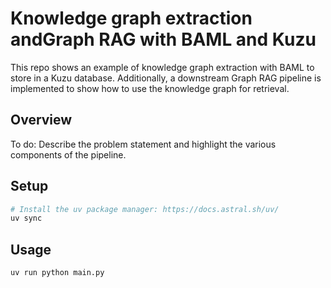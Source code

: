 # Knowledge graph extraction andGraph RAG with BAML and Kuzu

This repo shows an example of knowledge graph extraction with BAML to store in a Kuzu database.
Additionally, a downstream Graph RAG pipeline is implemented to show how to use the knowledge graph for retrieval.

## Overview

To do: Describe the problem statement and highlight the various components of the pipeline.

## Setup

```bash
# Install the uv package manager: https://docs.astral.sh/uv/
uv sync
```

## Usage

```bash
uv run python main.py
```